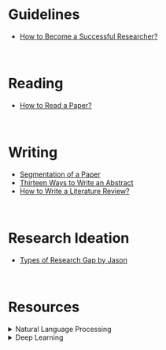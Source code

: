 # Guidelines

<ul>
    <li><a href="https://github.com/mehedihasanbijoy/Research-Notes/blob/main/How%20to%20Become%20a%20Successful%20Researcher.pdf" target="_blank">How to Become a Successful Researcher?</a></li>
    <!--- <li><a href="" target="_blank">Item</a></li> --->
</ul>

</br>


# Reading

<ul>
    <li><a href="https://github.com/mehedihasanbijoy/Research-Notes/blob/main/How%20to%20Read%20a%20Paper.pdf" target="_blank">How to Read a Paper?</a></li>
    <!--- <li><a href="" target="_blank">Item</a></li> --->
</ul>

</br>

# Writing
<ul>
    <li><a href="https://github.com/mehedihasanbijoy/Research-Notes/blob/main/segmentation%20of%20a%20paper.jpg" target="_blank">Segmentation of a Paper</a></li>
    <!--- --->
    <li><a href="https://github.com/mehedihasanbijoy/Research-Notes/blob/main/Thirteen%20Ways%20to%20Write%20an%20Abstract.pdf" target="_blank">Thirteen Ways to Write an Abstract</a></li>
    <!--- --->
    <li><a href="https://github.com/mehedihasanbijoy/Research-Notes/blob/main/How%20to%20Write%20a%20Literature%20Review.pdf" target="_blank">How to Write a Literature Review?</a></li>
    <!--- --->
    <!--- <li><a href="" target="_blank">Item</a></li> --->
</ul>

</br>


# Research Ideation

<ul>
    <li><a href="https://github.com/mehedihasanbijoy/Research-Notes/blob/main/Types%20of%20Research%20Gap%20by%20Jason.jpeg" target="_blank">Types of Research Gap by Jason</a></li>
    <!--- <li><a href="" target="_blank">Item</a></li> --->
</ul>

</br>

# Resources

<details><summary>Natural Language Processing</summary>

* [Tutorials on implementing different NLP models and tasks with PyTorch and TorchText by Ben Trevett](https://github.com/bentrevett)

</details>


<details><summary>Deep Learning</summary>

* [Machine-Learning-Collection by Aladdin Persson](https://github.com/aladdinpersson/Machine-Learning-Collection/tree/master/ML/Pytorch)

</details>

</br>


<!--- <li><a href="" target="_blank">Item</a></li> --->
